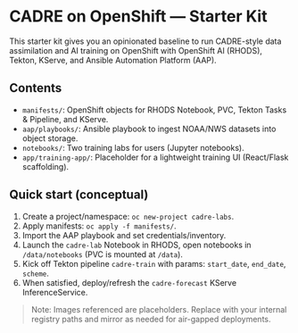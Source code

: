 # CADRE on OpenShift — Starter Kit

This starter kit gives you an opinionated baseline to run CADRE-style data assimilation and AI training on OpenShift with OpenShift AI (RHODS), Tekton, KServe, and Ansible Automation Platform (AAP).

## Contents
- `manifests/`: OpenShift objects for RHODS Notebook, PVC, Tekton Tasks & Pipeline, and KServe.
- `aap/playbooks/`: Ansible playbook to ingest NOAA/NWS datasets into object storage.
- `notebooks/`: Two training labs for users (Jupyter notebooks).
- `app/training-app/`: Placeholder for a lightweight training UI (React/Flask scaffolding).

## Quick start (conceptual)
1. Create a project/namespace: `oc new-project cadre-labs`.
2. Apply manifests: `oc apply -f manifests/`.
3. Import the AAP playbook and set credentials/inventory.
4. Launch the `cadre-lab` Notebook in RHODS, open notebooks in `/data/notebooks` (PVC is mounted at `/data`).
5. Kick off Tekton pipeline `cadre-train` with params: `start_date`, `end_date`, `scheme`.
6. When satisfied, deploy/refresh the `cadre-forecast` KServe InferenceService.

> Note: Images referenced are placeholders. Replace with your internal registry paths and mirror as needed for air-gapped deployments.
